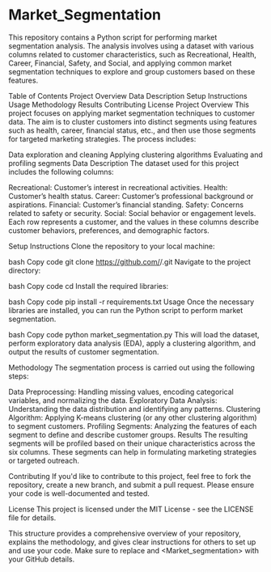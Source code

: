 # Market_Segmentation
This repository contains a Python script for performing market segmentation analysis. The analysis involves using a dataset with various columns related to customer characteristics, such as Recreational, Health, Career, Financial, Safety, and Social, and applying common market segmentation techniques to explore and group customers based on these features.

Table of Contents
Project Overview
Data Description
Setup Instructions
Usage
Methodology
Results
Contributing
License
Project Overview
This project focuses on applying market segmentation techniques to customer data. The aim is to cluster customers into distinct segments using features such as health, career, financial status, etc., and then use those segments for targeted marketing strategies. The process includes:

Data exploration and cleaning
Applying clustering algorithms
Evaluating and profiling segments
Data Description
The dataset used for this project includes the following columns:

Recreational: Customer’s interest in recreational activities.
Health: Customer’s health status.
Career: Customer’s professional background or aspirations.
Financial: Customer’s financial standing.
Safety: Concerns related to safety or security.
Social: Social behavior or engagement levels.
Each row represents a customer, and the values in these columns describe customer behaviors, preferences, and demographic factors.

Setup Instructions
Clone the repository to your local machine:

bash
Copy code
git clone https://github.com/<username>/<repository>.git
Navigate to the project directory:

bash
Copy code
cd <repository>
Install the required libraries:

bash
Copy code
pip install -r requirements.txt
Usage
Once the necessary libraries are installed, you can run the Python script to perform market segmentation.

bash
Copy code
python market_segmentation.py
This will load the dataset, perform exploratory data analysis (EDA), apply a clustering algorithm, and output the results of customer segmentation.

Methodology
The segmentation process is carried out using the following steps:

Data Preprocessing: Handling missing values, encoding categorical variables, and normalizing the data.
Exploratory Data Analysis: Understanding the data distribution and identifying any patterns.
Clustering Algorithm: Applying K-means clustering (or any other clustering algorithm) to segment customers.
Profiling Segments: Analyzing the features of each segment to define and describe customer groups.
Results
The resulting segments will be profiled based on their unique characteristics across the six columns. These segments can help in formulating marketing strategies or targeted outreach.

Contributing
If you'd like to contribute to this project, feel free to fork the repository, create a new branch, and submit a pull request. Please ensure your code is well-documented and tested.

License
This project is licensed under the MIT License - see the LICENSE file for details.

This structure provides a comprehensive overview of your repository, explains the methodology, and gives clear instructions for others to set up and use your code. Make sure to replace <Ankit141731> and <Market_segmentation> with your GitHub details.
